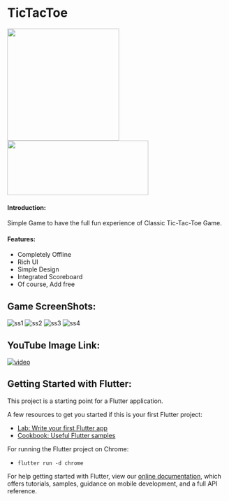 # TicTacToe
<img src="https://github.com/kmranrg/TicTacToe/blob/main/app_logo/tic_toc_toe_logo.png" width="256" height="256"> <a href="https://play.google.com/store/apps/details?id=com.kmranrg.tictactoe"><img src="https://github.com/kmranrg/TicTacToe/blob/main/app_logo/google_play_store.png" width="323" height="125"></a>

#### Introduction:

Simple Game to have the full fun experience of Classic Tic-Tac-Toe Game.

#### Features:

+ Completely Offline
+ Rich UI
+ Simple Design
+ Integrated Scoreboard
+ Of course, Add free

## Game ScreenShots:
![ss1](https://github.com/kmranrg/TicTacToe/blob/main/screenshots/ss1.png) ![ss2](https://github.com/kmranrg/TicTacToe/blob/main/screenshots/ss2.png)
![ss3](https://github.com/kmranrg/TicTacToe/blob/main/screenshots/ss3.png) ![ss4](https://github.com/kmranrg/TicTacToe/blob/main/screenshots/ss4.png)

## YouTube Image Link:
[![video](https://img.youtube.com/vi/1tO8aZsSEBc/0.jpg)](https://youtu.be/1tO8aZsSEBc)

## Getting Started with Flutter:

This project is a starting point for a Flutter application.

A few resources to get you started if this is your first Flutter project:

- [Lab: Write your first Flutter app](https://flutter.dev/docs/get-started/codelab)
- [Cookbook: Useful Flutter samples](https://flutter.dev/docs/cookbook)

For running the Flutter project on Chrome:
- `flutter run -d chrome`

For help getting started with Flutter, view our
[online documentation](https://flutter.dev/docs), which offers tutorials,
samples, guidance on mobile development, and a full API reference.
